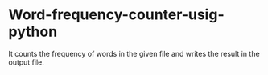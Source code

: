 # Word-frequency-counter-usig-python
It counts the frequency of words in the given file and writes the result in the output file.
